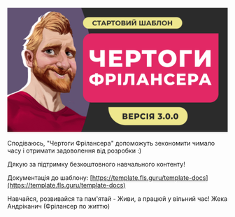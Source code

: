 ![Template cover](./cover.jpg)

Сподіваюсь, "Чертоги Фрілансера" допоможуть зекономити чимало часу
і отримати задоволення від розробки :)

Дякую за підтримку безкоштовного навчального контенту!

Документація до шаблону: [https://template.fls.guru/template-docs](https://template.fls.guru/template-docs)

Навчайся, розвивайся та пам'ятай - Живи, а працюй у вільний час!
Жека Андріканич (Фрілансер по життю)

